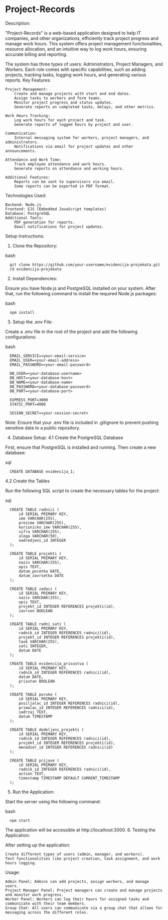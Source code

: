 # Project-Records
Description:

"Project-Records" is a web-based application designed to help IT companies, and other organizations, efficiently track project progress and manage work hours. This system offers project management functionalities, resource allocation, and an intuitive way to log work hours, ensuring accurate billing and reporting.

The system has three types of users: Administrators, Project Managers, and Workers. Each role comes with specific capabilities, such as adding projects, tracking tasks, logging work hours, and generating various reports.
Key Features:

    Project Management:
        Create and manage projects with start and end dates.
        Assign tasks to workers and form teams.
        Monitor project progress and status updates.
        Generate reports on completed tasks, delays, and other metrics.

    Work Hours Tracking:
        Log work hours for each project and task.
        Generate reports of logged hours by project and user.

    Communication:
        Internal messaging system for workers, project managers, and administrators.
        Notifications via email for project updates and other announcements.

    Attendance and Work Time:
        Track employee attendance and work hours.
        Generate reports on attendance and working hours.

    Additional Features:
        Reports can be sent to supervisors via email.
        Some reports can be exported in PDF format.

Technologies Used:

    Backend: Node.js
    Frontend: EJS (Embedded JavaScript templates)
    Database: PostgreSQL
    Additional Tools:
        PDF generation for reports.
        Email notifications for project updates.

Setup Instructions:
1. Clone the Repository:

bash

      git clone https://github.com/your-username/evidencija-projekata.git
      cd evidencija-projekata

2. Install Dependencies:

Ensure you have Node.js and PostgreSQL installed on your system. After that, run the following command to install the required Node.js packages:

bash

      npm install

3. Setup the .env File:

Create a .env file in the root of the project and add the following configurations:

bash

      EMAIL_SERVICE=<your-email-service>
      EMAIL_USER=<your-email-address>
      EMAIL_PASSWORD=<your-email-password>
      
      DB_USER=<your-database-username>
      DB_HOST=<your-database-host>
      DB_NAME=<your-database-name>
      DB_PASSWORD=<your-database-password>
      DB_PORT=<your-database-port>
      
      EXPRESS_PORT=3000
      STATIC_PORT=4000
      
      SESION_SECRET=<your-session-secret>

Note: Ensure that your .env file is included in .gitignore to prevent pushing sensitive data to a public repository.

4. Database Setup:
4.1 Create the PostgreSQL Database

First, ensure that PostgreSQL is installed and running. Then create a new database:

sql

      CREATE DATABASE evidencija_1;

4.2 Create the Tables

Run the following SQL script to create the necessary tables for the project:

sql

      CREATE TABLE radnici (
          id SERIAL PRIMARY KEY,
          ime VARCHAR(255),
          prezime VARCHAR(255),
          korisnicko_ime VARCHAR(255),
          sifra VARCHAR(255),
          uloga VARCHAR(50),
          nadredjeni_id INTEGER
      );
      
      CREATE TABLE projekti (
          id SERIAL PRIMARY KEY,
          naziv VARCHAR(255),
          opis TEXT,
          datum_pocetka DATE,
          datum_zavrsetka DATE
      );
      
      CREATE TABLE zadaci (
          id SERIAL PRIMARY KEY,
          naziv VARCHAR(255),
          opis TEXT,
          projekt_id INTEGER REFERENCES projekti(id),
          zavrsen BOOLEAN
      );
      
      CREATE TABLE radni_sati (
          id SERIAL PRIMARY KEY,
          radnik_id INTEGER REFERENCES radnici(id),
          projekt_id INTEGER REFERENCES projekti(id),
          task VARCHAR(255),
          sati INTEGER,
          datum DATE
      );
      
      CREATE TABLE evidencija_prisustva (
          id SERIAL PRIMARY KEY,
          radnik_id INTEGER REFERENCES radnici(id),
          datum DATE,
          prisutan BOOLEAN
      );
      
      CREATE TABLE poruke (
          id SERIAL PRIMARY KEY,
          posiljalac_id INTEGER REFERENCES radnici(id),
          primalac_id INTEGER REFERENCES radnici(id),
          sadrzaj TEXT,
          datum TIMESTAMP
      );
      
      CREATE TABLE dodeljeni_projekti (
          id SERIAL PRIMARY KEY,
          radnik_id INTEGER REFERENCES radnici(id),
          projekt_id INTEGER REFERENCES projekti(id),
          menadzer_id INTEGER REFERENCES radnici(id)
      );
      
      CREATE TABLE prijave (
          id SERIAL PRIMARY KEY,
          radnik_id INTEGER REFERENCES radnici(id),
          action TEXT,
          timestamp TIMESTAMP DEFAULT CURRENT_TIMESTAMP
      );

5. Run the Application:

Start the server using the following command:

bash

      npm start

The application will be accessible at http://localhost:3000.
6. Testing the Application:

After setting up the application:

    Create different types of users (admin, manager, and workers).
    Test functionalities like project creation, task assignment, and work hours logging.

Usage:

    Admin Panel: Admins can add projects, assign workers, and manage users.
    Project Manager Panel: Project managers can create and manage projects and monitor work progress.
    Worker Panel: Workers can log their hours for assigned tasks and communicate with their team members.
    Group Chat: All users can communicate via a group chat that allows for messaging across the different roles.
